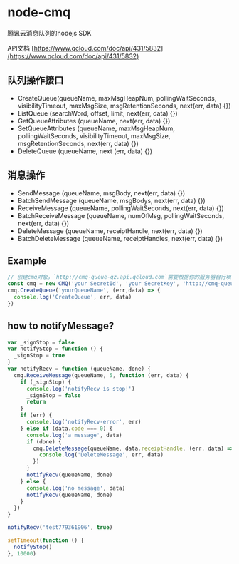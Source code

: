 # node-cmq
腾讯云消息队列的nodejs SDK

API文档 [https://www.qcloud.com/doc/api/431/5832](https://www.qcloud.com/doc/api/431/5832)

## 队列操作接口

* CreateQueue(queueName, maxMsgHeapNum, pollingWaitSeconds, visibilityTimeout, maxMsgSize, msgRetentionSeconds, next(err, data) {})
* ListQueue (searchWord, offset, limit, next(err, data) {})
* GetQueueAttributes (queueName, next(err, data) {})
* SetQueueAttributes (queueName, maxMsgHeapNum, pollingWaitSeconds, visibilityTimeout, maxMsgSize, msgRetentionSeconds, next(err, data) {})
* DeleteQueue (queueName, next (err, data) {})

## 消息操作

* SendMessage (queueName, msgBody, next(err, data) {})
* BatchSendMessage (queueName, msgBodys, next(err, data) {})
* ReceiveMessage (queueName, pollingWaitSeconds, next(err, data) {})
* BatchReceiveMessage (queueName, numOfMsg, pollingWaitSeconds, next(err, data) {})
* DeleteMessage (queueName, receiptHandle, next(err, data) {})
* BatchDeleteMessage (queueName, receiptHandles, next(err, data) {})

## Example

```javascript
// 创建cmq对象，`http://cmq-queue-gz.api.qcloud.com`需要根据你的服务器自行填写，参考： https://www.qcloud.com/doc/api/431/5832
const cmq = new CMQ('your SecretId', 'your SecretKey', 'http://cmq-queue-gz.api.qcloud.com')
cmq.CreateQueue('yourQueueName', (err,data) => {
  console.log('CreateQueue', err, data)
})
```

## how to notifyMessage?
```javascript
var _signStop = false
var notifyStop = function () {
  _signStop = true
}
var notifyRecv = function (queueName, done) {
  cmq.ReceiveMessage(queueName, 5, function (err, data) {
    if (_signStop) {
      console.log('notifyRecv is stop!')
      _signStop = false
      return
    }
    if (err) {
      console.log('notifyRecv-error', err)
    } else if (data.code === 0) {
      console.log('a message', data)
      if (done) {
        cmq.DeleteMessage(queueName, data.receiptHandle, (err, data) => {
          console.log('DeleteMessage', err, data)
        })
      }
      notifyRecv(queueName, done)
    } else {
      console.log('no message', data)
      notifyRecv(queueName, done)
    }
  })
}

notifyRecv('test779361906', true)

setTimeout(function () {
  notifyStop()
}, 10000)
```
